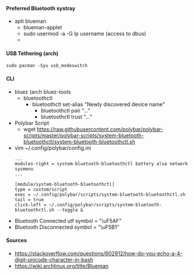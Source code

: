 #### Preferred Bluetooth systray
- apti blueman
    - blueman-applet
    - sudo usermod -a -G lp username (access to dbus)
    -
#### USB Tethering (arch)
~~~
sudo pacman -Syu usb_modeswitch
~~~

#### CLI
- bluez (arch bluez-tools
    - bluetoothctl
        - bluetoothctl set-alias "Newly discovered device name"
            - bluetoothctl pair "..."
            - bluetoothctl trust "..."
- Polybar Script
    - wget https://raw.githubusercontent.com/polybar/polybar-scripts/master/polybar-scripts/system-bluetooth-bluetoothctl/system-bluetooth-bluetoothctl.sh
- vim ~/.config/polybar/config.ini
    ```
    ...
    modules-right = system-bluetooth-bluetoothctl battery alsa network sysmenu
    ...

    [module/system-bluetooth-bluetoothctl]                                                                                         
    type = custom/script
    exec = ~/.config/polybar/scripts/system-bluetooth-bluetoothctl.sh
    tail = true
    click-left = ~/.config/polybar/scripts/system-bluetooth-bluetoothctl.sh --toggle &
    ```
- Bluetooth Connected utf symbol = "\uF5AF"
- Bluetooth Disconnected symbol = "\uF5B1"

#### Sources
- https://stackoverflow.com/questions/602912/how-do-you-echo-a-4-digit-unicode-character-in-bash
- https://wiki.archlinux.org/title/Blueman
